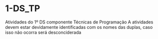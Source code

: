 # 1-DS_TP
Atividades do 1º DS componente Técnicas de Programação
A atividades devem estar devidamente identificadas com os nomes das duplas, caso isso não ocorra será desconciderada
